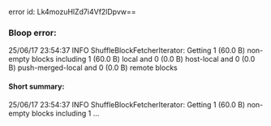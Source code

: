 error id: Lk4mozuHlZd7i4Vf2lDpvw==
### Bloop error:

25/06/17 23:54:37 INFO ShuffleBlockFetcherIterator: Getting 1 (60.0 B) non-empty blocks including 1 (60.0 B) local and 0 (0.0 B) host-local and 0 (0.0 B) push-merged-local and 0 (0.0 B) remote blocks
#### Short summary: 

25/06/17 23:54:37 INFO ShuffleBlockFetcherIterator: Getting 1 (60.0 B) non-empty blocks including 1 ...